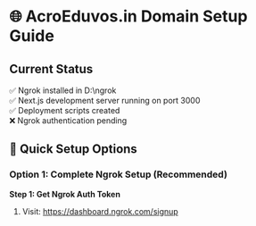 # 🌐 AcroEduvos.in Domain Setup Guide

## Current Status
✅ Ngrok installed in D:\ngrok  
✅ Next.js development server running on port 3000  
✅ Deployment scripts created  
❌ Ngrok authentication pending  

## 🚀 Quick Setup Options

### Option 1: Complete Ngrok Setup (Recommended)

**Step 1: Get Ngrok Auth Token**
1. Visit: https://dashboard.ngrok.com/signup
